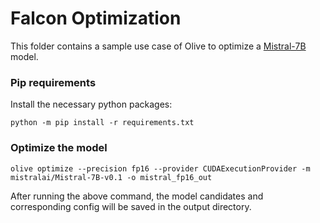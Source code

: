 # Falcon Optimization
This folder contains a sample use case of Olive to optimize a [Mistral-7B](https://huggingface.co/mistralai/Mistral-7B-v0.1) model.

### Pip requirements
Install the necessary python packages:
```
python -m pip install -r requirements.txt
```

### Optimize the model

```
olive optimize --precision fp16 --provider CUDAExecutionProvider -m mistralai/Mistral-7B-v0.1 -o mistral_fp16_out
```
After running the above command, the model candidates and corresponding config will be saved in the output directory.
